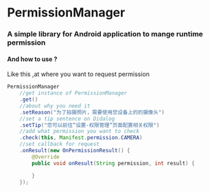 # PermissionManager

### A simple library for Android application to mange runtime permission

#### And how to use ?

Like this ,at where you want to request permission

```java
PermissionManager
    //get instance of PermissionManager 
    .get()
    //about why you need it
    .setReason("为了拍摄照片，需要使用您设备上的的摄像头")
    //set a tip sentence on Didalog
    .setTip("您可以前往“设置-权限管理“页面配置相关权限")
    //add what permission you want to check
    .check(this, Manifest.permission.CAMERA)
    //set callback for request
    .onResult(new OnPermissionResult() {
        @Override
        public void onResult(String permission, int result) {

        }
    });
```